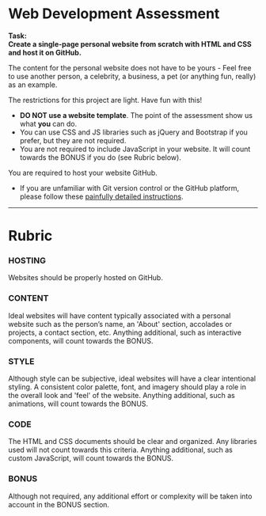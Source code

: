 # Web Development Assessment 
**Task: <br>Create a single-page personal website from scratch with HTML and CSS and host it on GitHub.**

The content for the personal website does not have to be yours - Feel free to use another person, a celebrity, a business, a pet (or anything fun, really) as an example.

The restrictions for this project are light. Have fun with this!
-  **DO NOT use a website template**. The point of the assessment show us what __you__ can do.
-  You can use CSS and JS libraries such as jQuery and Bootstrap if you prefer, but they are not required.
-  You are not required to include JavaScript in your website. It will count towards the BONUS if you do (see Rubric below).

You are required to host your website GitHub.  
-  If you are unfamiliar with Git version control or the GitHub platform, please follow these [painfully detailed instructions](https://docs.google.com/presentation/d/1Q5OhMybXsA-Rq4e3RpwoOrsDO1qjwJ4EQXT1DJDe3wY/edit?usp=sharing).

---
# Rubric
### HOSTING
Websites should be properly hosted on GitHub.
### CONTENT
Ideal websites will have content typically associated with a personal website such as the person’s name, an 'About' section, accolades or projects, a contact section, etc. Anything additional, such as interactive components, will count towards the BONUS.
### STYLE
Although style can be subjective, ideal websites will have a clear intentional styling. A consistent color palette, font, and imagery should play a role in the overall look and 'feel' of the website. Anything additional, such as animations, will count towards the BONUS.
### CODE
The HTML and CSS documents should be clear and organized. Any libraries used will not count towards this criteria. Anything additional, such as custom JavaScript, will count towards the BONUS.
### BONUS
Although not required, any additional effort or complexity will be taken into account in the BONUS section. 
